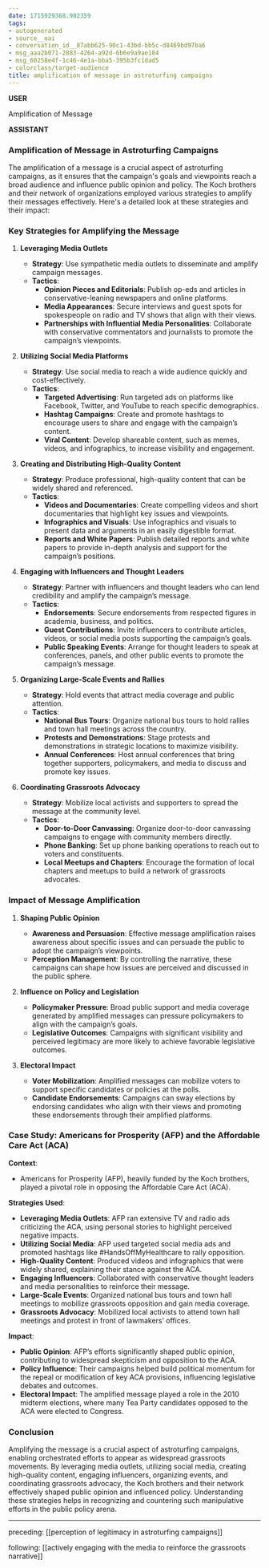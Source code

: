 ```yaml
---
date: 1715929368.902359
tags:
- autogenerated
- source__oai
- conversation_id__87abb625-90c1-43bd-bb5c-d8469bd97ba6
- msg_aaa2b071-2883-4264-a92d-6b6e9a9ae184
- msg_60258e4f-1c46-4e1a-bba5-395b3fc1dad5
- colorclass/target-audience
title: amplification of message in astroturfing campaigns
---
```


**USER**

Amplification of Message


**ASSISTANT**

### Amplification of Message in Astroturfing Campaigns

The amplification of a message is a crucial aspect of astroturfing campaigns, as it ensures that the campaign's goals and viewpoints reach a broad audience and influence public opinion and policy. The Koch brothers and their network of organizations employed various strategies to amplify their messages effectively. Here's a detailed look at these strategies and their impact:

### Key Strategies for Amplifying the Message

1. **Leveraging Media Outlets**
   - **Strategy**: Use sympathetic media outlets to disseminate and amplify campaign messages.
   - **Tactics**:
     - **Opinion Pieces and Editorials**: Publish op-eds and articles in conservative-leaning newspapers and online platforms.
     - **Media Appearances**: Secure interviews and guest spots for spokespeople on radio and TV shows that align with their views.
     - **Partnerships with Influential Media Personalities**: Collaborate with conservative commentators and journalists to promote the campaign’s viewpoints.

2. **Utilizing Social Media Platforms**
   - **Strategy**: Use social media to reach a wide audience quickly and cost-effectively.
   - **Tactics**:
     - **Targeted Advertising**: Run targeted ads on platforms like Facebook, Twitter, and YouTube to reach specific demographics.
     - **Hashtag Campaigns**: Create and promote hashtags to encourage users to share and engage with the campaign’s content.
     - **Viral Content**: Develop shareable content, such as memes, videos, and infographics, to increase visibility and engagement.

3. **Creating and Distributing High-Quality Content**
   - **Strategy**: Produce professional, high-quality content that can be widely shared and referenced.
   - **Tactics**:
     - **Videos and Documentaries**: Create compelling videos and short documentaries that highlight key issues and viewpoints.
     - **Infographics and Visuals**: Use infographics and visuals to present data and arguments in an easily digestible format.
     - **Reports and White Papers**: Publish detailed reports and white papers to provide in-depth analysis and support for the campaign’s positions.

4. **Engaging with Influencers and Thought Leaders**
   - **Strategy**: Partner with influencers and thought leaders who can lend credibility and amplify the campaign’s message.
   - **Tactics**:
     - **Endorsements**: Secure endorsements from respected figures in academia, business, and politics.
     - **Guest Contributions**: Invite influencers to contribute articles, videos, or social media posts supporting the campaign’s goals.
     - **Public Speaking Events**: Arrange for thought leaders to speak at conferences, panels, and other public events to promote the campaign’s message.

5. **Organizing Large-Scale Events and Rallies**
   - **Strategy**: Hold events that attract media coverage and public attention.
   - **Tactics**:
     - **National Bus Tours**: Organize national bus tours to hold rallies and town hall meetings across the country.
     - **Protests and Demonstrations**: Stage protests and demonstrations in strategic locations to maximize visibility.
     - **Annual Conferences**: Host annual conferences that bring together supporters, policymakers, and media to discuss and promote key issues.

6. **Coordinating Grassroots Advocacy**
   - **Strategy**: Mobilize local activists and supporters to spread the message at the community level.
   - **Tactics**:
     - **Door-to-Door Canvassing**: Organize door-to-door canvassing campaigns to engage with community members directly.
     - **Phone Banking**: Set up phone banking operations to reach out to voters and constituents.
     - **Local Meetups and Chapters**: Encourage the formation of local chapters and meetups to build a network of grassroots advocates.

### Impact of Message Amplification

1. **Shaping Public Opinion**
   - **Awareness and Persuasion**: Effective message amplification raises awareness about specific issues and can persuade the public to adopt the campaign’s viewpoints.
   - **Perception Management**: By controlling the narrative, these campaigns can shape how issues are perceived and discussed in the public sphere.

2. **Influence on Policy and Legislation**
   - **Policymaker Pressure**: Broad public support and media coverage generated by amplified messages can pressure policymakers to align with the campaign’s goals.
   - **Legislative Outcomes**: Campaigns with significant visibility and perceived legitimacy are more likely to achieve favorable legislative outcomes.

3. **Electoral Impact**
   - **Voter Mobilization**: Amplified messages can mobilize voters to support specific candidates or policies at the polls.
   - **Candidate Endorsements**: Campaigns can sway elections by endorsing candidates who align with their views and promoting these endorsements through their amplified platforms.

### Case Study: Americans for Prosperity (AFP) and the Affordable Care Act (ACA)

**Context**:
- Americans for Prosperity (AFP), heavily funded by the Koch brothers, played a pivotal role in opposing the Affordable Care Act (ACA).

**Strategies Used**:
- **Leveraging Media Outlets**: AFP ran extensive TV and radio ads criticizing the ACA, using personal stories to highlight perceived negative impacts.
- **Utilizing Social Media**: AFP used targeted social media ads and promoted hashtags like #HandsOffMyHealthcare to rally opposition.
- **High-Quality Content**: Produced videos and infographics that were widely shared, explaining their stance against the ACA.
- **Engaging Influencers**: Collaborated with conservative thought leaders and media personalities to reinforce their message.
- **Large-Scale Events**: Organized national bus tours and town hall meetings to mobilize grassroots opposition and gain media coverage.
- **Grassroots Advocacy**: Mobilized local activists to attend town hall meetings and protest in front of lawmakers’ offices.

**Impact**:
- **Public Opinion**: AFP’s efforts significantly shaped public opinion, contributing to widespread skepticism and opposition to the ACA.
- **Policy Influence**: Their campaigns helped build political momentum for the repeal or modification of key ACA provisions, influencing legislative debates and outcomes.
- **Electoral Impact**: The amplified message played a role in the 2010 midterm elections, where many Tea Party candidates opposed to the ACA were elected to Congress.

### Conclusion

Amplifying the message is a crucial aspect of astroturfing campaigns, enabling orchestrated efforts to appear as widespread grassroots movements. By leveraging media outlets, utilizing social media, creating high-quality content, engaging influencers, organizing events, and coordinating grassroots advocacy, the Koch brothers and their network effectively shaped public opinion and influenced policy. Understanding these strategies helps in recognizing and countering such manipulative efforts in the public policy arena.


---

preceding: [[perception of legitimacy in astroturfing campaigns]]  


following: [[actively engaging with the media to reinforce the grassroots narrative]]